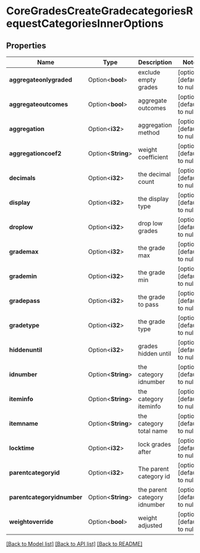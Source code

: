 # CoreGradesCreateGradecategoriesRequestCategoriesInnerOptions

## Properties

Name | Type | Description | Notes
------------ | ------------- | ------------- | -------------
**aggregateonlygraded** | Option<**bool**> | exclude empty grades | [optional][default to null]
**aggregateoutcomes** | Option<**bool**> | aggregate outcomes | [optional][default to null]
**aggregation** | Option<**i32**> | aggregation method | [optional][default to null]
**aggregationcoef2** | Option<**String**> | weight coefficient | [optional][default to null]
**decimals** | Option<**i32**> | the decimal count | [optional][default to null]
**display** | Option<**i32**> | the display type | [optional][default to null]
**droplow** | Option<**i32**> | drop low grades | [optional][default to null]
**grademax** | Option<**i32**> | the grade max | [optional][default to null]
**grademin** | Option<**i32**> | the grade min | [optional][default to null]
**gradepass** | Option<**i32**> | the grade to pass | [optional][default to null]
**gradetype** | Option<**i32**> | the grade type | [optional][default to null]
**hiddenuntil** | Option<**i32**> | grades hidden until | [optional][default to null]
**idnumber** | Option<**String**> | the category idnumber | [optional][default to null]
**iteminfo** | Option<**String**> | the category iteminfo | [optional][default to null]
**itemname** | Option<**String**> | the category total name | [optional][default to null]
**locktime** | Option<**i32**> | lock grades after | [optional][default to null]
**parentcategoryid** | Option<**i32**> | The parent category id | [optional][default to null]
**parentcategoryidnumber** | Option<**String**> | the parent category idnumber | [optional][default to null]
**weightoverride** | Option<**bool**> | weight adjusted | [optional][default to null]

[[Back to Model list]](../README.md#documentation-for-models) [[Back to API list]](../README.md#documentation-for-api-endpoints) [[Back to README]](../README.md)


